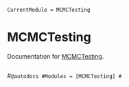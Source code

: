 ```@meta
CurrentModule = MCMCTesting
```

# MCMCTesting

Documentation for [MCMCTesting](https://github.com/Red-Portal/MCMCTesting.jl).

```@index
```

#```@autodocs
#Modules = [MCMCTesting]
#```
